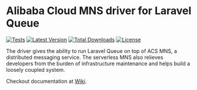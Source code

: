# Alibaba Cloud MNS driver for Laravel Queue

[![Tests](https://github.com/dew-serverless/laravel-mns-driver/actions/workflows/tests.yml/badge.svg)](https://github.com/dew-serverless/laravel-mns-driver/actions/workflows/tests.yml)
[![Latest Version](https://img.shields.io/packagist/v/dew-serverless/laravel-mns-driver)](https://github.com/dew-serverless/laravel-mns-driver)
[![Total Downloads](https://img.shields.io/packagist/dt/dew-serverless/laravel-mns-driver)](https://github.com/dew-serverless/laravel-mns-driver)
[![License](https://img.shields.io/packagist/l/dew-serverless/laravel-mns-driver)](https://github.com/dew-serverless/laravel-mns-driver)

The driver gives the ability to run Laravel Queue on top of ACS MNS, a distributed messaging service. The serverless MNS also relieves developers from the burden of infrastructure maintenance and helps build a loosely coupled system.

Checkout documentation at [Wiki](https://github.com/dew-serverless/laravel-mns-driver/wiki).
